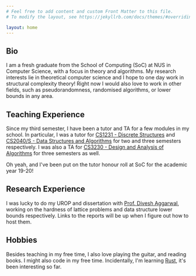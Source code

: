 ```yaml
---
# Feel free to add content and custom Front Matter to this file.
# To modify the layout, see https://jekyllrb.com/docs/themes/#overriding-theme-defaults

layout: home
---
```


## Bio
I am a fresh graduate from the School of Computing (SoC) at NUS in Computer Science, with a focus in theory and algorithms. My research interests lie in theoretical computer science and I hope to one day work in structural complexity theory! Right now I would also love to work in other fields, such as pseudorandomness, randomised algorithms, or lower bounds in any area.

## Teaching Experience
Since my third semester, I have been a tutor and TA for a few modules in my school. In particular, I was a tutor for [CS1231 - Discrete Structures](https://nusmods.com/modules/CS1231/discrete-structures) and [CS2040/S - Data Structures and Algorithms](https://nusmods.com/modules/CS2040S/data-structures-and-algorithms) for two and three semesters respectively. I was also a TA for [CS3230 - Design and Analysis of Algorithms](https://nusmods.com/modules/CS3230/design-and-analysis-of-algorithms) for three semesters as well.

Oh yeah, and I've been put on the tutor honour roll at SoC for the academic year 19-20!

## Research Experience
I was lucky to do my UROP and dissertation with [Prof. Divesh Aggarwal](https://sites.google.com/site/diveshhomepage/), working on the hardness of lattice problems and data structure lower bounds respectively. Links to the reports will be up when I figure out how to host them.


## Hobbies
Besides teaching in my free time, I also love playing the guitar, and reading books. I might also code in my free time. Incidentally, I'm learning [Rust](https://www.rust-lang.org/), it's been interesting so far.